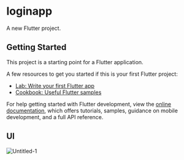 # loginapp

A new Flutter project.

## Getting Started

This project is a starting point for a Flutter application.

A few resources to get you started if this is your first Flutter project:

- [Lab: Write your first Flutter app](https://docs.flutter.dev/get-started/codelab)
- [Cookbook: Useful Flutter samples](https://docs.flutter.dev/cookbook)

For help getting started with Flutter development, view the
[online documentation](https://docs.flutter.dev/), which offers tutorials,
samples, guidance on mobile development, and a full API reference.
## UI

![Untitled-1](https://github.com/gan3sh09/FlutterFirebaseLogin/assets/98739865/fe99d142-e462-4846-a323-2f92b6a7b256)
